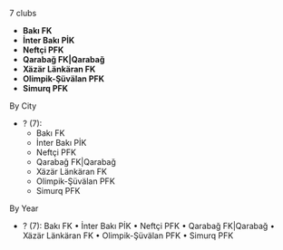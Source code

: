 7 clubs

- **Bakı FK**
- **İnter Bakı PİK**
- **Neftçi PFK**
- **Qarabağ FK|Qarabağ**
- **Xäzär Länkäran FK**
- **Olimpik-Şüvälan PFK**
- **Simurq PFK**




By City

- ? (7): 
  - Bakı FK 
  - İnter Bakı PİK 
  - Neftçi PFK 
  - Qarabağ FK|Qarabağ 
  - Xäzär Länkäran FK 
  - Olimpik-Şüvälan PFK 
  - Simurq PFK 




By Year

- ? (7):   Bakı FK • İnter Bakı PİK • Neftçi PFK • Qarabağ FK|Qarabağ • Xäzär Länkäran FK • Olimpik-Şüvälan PFK • Simurq PFK


